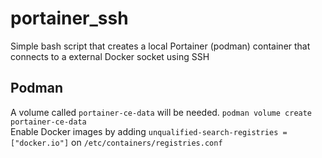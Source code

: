 # portainer_ssh  
Simple bash script that creates a local Portainer (podman) container that connects to a external Docker socket using SSH  
  
## Podman  
A volume called `portainer-ce-data` will be needed. `podman volume create portainer-ce-data`  
Enable Docker images by adding `unqualified-search-registries = ["docker.io"]` on `/etc/containers/registries.conf`  
